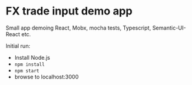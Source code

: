 # FX trade input demo app

Small app demoing React, Mobx, mocha tests, Typescript, Semantic-UI-React etc.

Initial run:

* Install Node.js
* `npm install`
* `npm start`
* browse to localhost:3000
